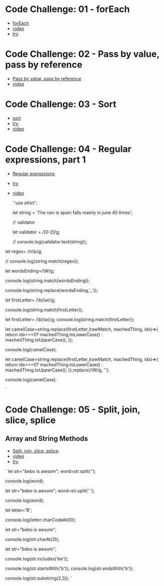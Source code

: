 # Code Challenge: 01 - forEach

- [forEach](https://codefellows.github.io/code-301-guide/curriculum/class-01/challenges/)
- [video](https://www.youtube.com/playlist?list=PLVngfM2hsbi-L6G8qlWd8RyRbuTamHt3k)
- [try](https://codefellows.github.io/code-301-guide/curriculum/class-01/challenges/DEMO.html)

# Code Challenge: 02 - Pass by value, pass by reference

- [Pass by value, pass by reference](https://codefellows.github.io/code-301-guide/curriculum/class-02/challenges/)
- [video](https://www.youtube.com/playlist?list=PLVngfM2hsbi-L6G8qlWd8RyRbuTamHt3k)

# Code Challenge: 03 - Sort

- [sort](https://codefellows.github.io/code-301-guide/curriculum/class-03/challenges/)
- [try](https://codefellows.github.io/code-301-guide/curriculum/class-03/challenges/DEMO.html)
- [video](https://www.youtube.com/playlist?list=PLVngfM2hsbi-L6G8qlWd8RyRbuTamHt3k)

# Code Challenge: 04 - Regular expressions, part 1

- [Regular expressions](https://codefellows.github.io/code-301-guide/curriculum/class-04/challenges/)
- [try](https://codefellows.github.io/code-301-guide/curriculum/class-04/challenges/DEMO.html)
- [video](https://www.youtube.com/playlist?list=PLVngfM2hsbi-L6G8qlWd8RyRbuTamHt3k)

  `'use strict';

    <!-- the string that we search in -->

  let string = 'The rain is spain falls mainly in june 45 times';

  // validator

    <!-- the variable that hold the value of what we are searching for -->

  let validator = /[0-2]/g;

  <!-- test it the output will be true or false depending on the number in the string var-->

  // console.log(validator.test(string));

let regex= /in\b/g;

<!-- the output will be an array of ['in', 'in', 'in'] the words that ends of in -->

// console.log(string.match(regex));

let wordsEnding=/\W/g;

<!-- output is array of empty spaces ['',''] spaces btween the words -->

console.log(string.match(wordsEnding));

<!-- the output will be The_rain_is_spain_falls_mainly_in_june_45_times -->

console.log(string.replace(wordsEnding,'\_'));

let firstLetter= /\b(\w)/g;

<!-- output is an array of the first letter of each word -->

console.log(string.match(firstLetter));

let firstLetter= /\b(\w)/g;
console.log(string.match(firstLetter));

let camelCase=string.replace(firstLetter,(rawMatch, machedThing, idx)=>{
return idx===0? machedThing.toLowerCase() : machedThing.toUpperCase();
});

<!-- the output will be the same string each first letter will be capitalized except 't' in The word will be small letter  -->

console.log(camelCase);

let camelCase=string.replace(firstLetter,(rawMatch, machedThing, idx)=>{
return idx===0? machedThing.toLowerCase() : machedThing.toUpperCase();
}).replace(/\W/g, '');

<!-- the result above but with no spaces between the words -->

console.log(camelCase);

`

# Code Challenge: 05 - Split, join, slice, splice
## Array and String Methods

- [ Split, join, slice, splice](https://codefellows.github.io/code-301-guide/curriculum/class-05/challenges/).
- [video](https://www.youtube.com/playlist?list=PLVngfM2hsbi-L6G8qlWd8RyRbuTamHt3k)
- [try](https://codefellows.github.io/code-301-guide/curriculum/class-05/challenges/DEMO.html)

`
let str="bebo is awsom";
word=str.split('');
<!-- will split by letter -->
console.log(word);

let str="bebo is awsom";
word=str.split(' ');
<!-- will split by word -->
console.log(word);

let letter='B';
<!-- the code (numeric value) for the letter -->
console.log(letter.charCodeAt(0));


let str="bebo is awsom";
<!-- the 3rd letter -->
console.log(str.charAt(3));

let str="bebo is awsom";
<!-- incleds true not includes false -->
console.log(str.includes('be'));
<!-- true false -->
console.log(str.startsWith('b'));
console.log(str.endsWith('b'));
<!-- start and end of letter in the string (space is counted as index) -->
console.log(str.substring(2,3));
`
